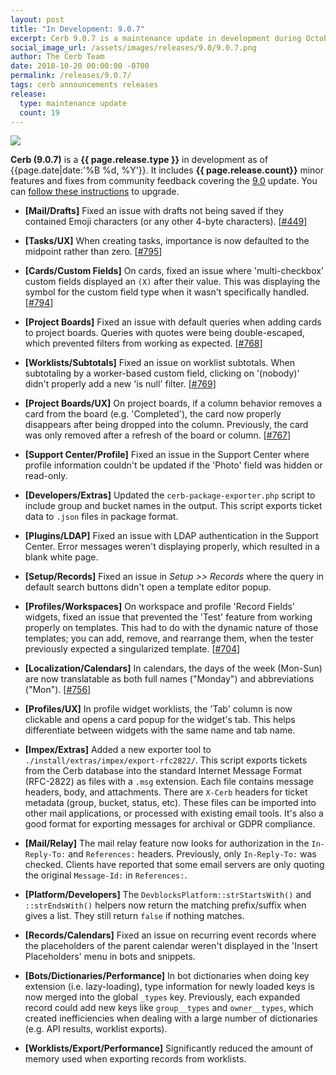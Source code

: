 ```yaml
---
layout: post
title: "In Development: 9.0.7"
excerpt: Cerb 9.0.7 is a maintenance update in development during October 2018 with 19 minor features and fixes from community feedback.
social_image_url: /assets/images/releases/9.0/9.0.7.png
author: The Cerb Team
date: 2018-10-20 00:00:00 -0700
permalink: /releases/9.0.7/
tags: cerb announcements releases
release:
  type: maintenance update
  count: 19
---
```


<div class="cerb-screenshot">
<img src="{{page.social_image_url}}" class="screenshot">
</div>

**Cerb (9.0.7)** is a **{{ page.release.type }}** in development as of {{page.date|date:'%B %d, %Y'}}. It includes **{{ page.release.count}}** minor features and fixes from community feedback covering the [9.0](/releases/9.0/) update.  You can [follow these instructions](/docs/upgrading/) to upgrade.

* **[Mail/Drafts]** Fixed an issue with drafts not being saved if they contained Emoji characters (or any other 4-byte characters). [[#449](https://github.com/jstanden/cerb/issues/449)]

* **[Tasks/UX]** When creating tasks, importance is now defaulted to the midpoint rather than zero. [[#795](https://github.com/jstanden/cerb/issues/795)]

* **[Cards/Custom Fields]** On cards, fixed an issue where 'multi-checkbox' custom fields displayed an `(X)` after their value. This was displaying the symbol for the custom field type when it wasn't specifically handled. [[#794](https://github.com/jstanden/cerb/issues/794)]

* **[Project Boards]** Fixed an issue with default queries when adding cards to project boards. Queries with quotes were being double-escaped, which prevented filters from working as expected. [[#768](https://github.com/jstanden/cerb/issues/768)]

* **[Worklists/Subtotals]** Fixed an issue on worklist subtotals. When subtotaling by a worker-based custom field, clicking on '(nobody)' didn't properly add a new 'is null' filter. [[#769](https://github.com/jstanden/cerb/issues/769)]

* **[Project Boards/UX]** On project boards, if a column behavior removes a card from the board (e.g. 'Completed'), the card now properly disappears after being dropped into the column. Previously, the card was only removed after a refresh of the board or column. [[#767](https://github.com/jstanden/cerb/issues/767)]

* **[Support Center/Profile]** Fixed an issue in the Support Center where profile information couldn't be updated if the 'Photo' field was hidden or read-only.

* **[Developers/Extras]** Updated the `cerb-package-exporter.php` script to include group and bucket names in the output. This script exports ticket data to `.json` files in package format.

* **[Plugins/LDAP]** Fixed an issue with LDAP authentication in the Support Center. Error messages weren't displaying properly, which resulted in a blank white page.

* **[Setup/Records]** Fixed an issue in _Setup >> Records_ where the query in default search buttons didn't open a template editor popup.

* **[Profiles/Workspaces]** On workspace and profile 'Record Fields' widgets, fixed an issue that prevented the 'Test' feature from working properly on templates. This had to do with the dynamic nature of those templates; you can add, remove, and rearrange them, when the tester previously expected a singularized template. [[#704](https://github.com/jstanden/cerb/issues/704)]

* **[Localization/Calendars]** In calendars, the days of the week (Mon-Sun) are now translatable as both full names ("Monday") and abbreviations ("Mon"). [[#756](https://github.com/jstanden/cerb/issues/756)]

* **[Profiles/UX]** In profile widget worklists, the 'Tab' column is now clickable and opens a card popup for the widget's tab. This helps differentiate between widgets with the same name and tab name.

* **[Impex/Extras]** Added a new exporter tool to `./install/extras/impex/export-rfc2822/`. This script exports tickets from the Cerb database into the standard Internet Message Format (RFC-2822) as files with a `.msg` extension. Each file contains message headers, body, and attachments. There are `X-Cerb` headers for ticket metadata (group, bucket, status, etc). These files can be imported into other mail applications, or processed with existing email tools. It's also a good format for exporting messages for archival or GDPR compliance.

* **[Mail/Relay]** The mail relay feature now looks for authorization in the `In-Reply-To:` and `References:` headers. Previously, only `In-Reply-To:` was checked. Clients have reported that some email servers are only quoting the original `Message-Id:` in `References:`.

* **[Platform/Developers]** The `DevblocksPlatform::strStartsWith()` and `::strEndsWith()` helpers now return the matching prefix/suffix when gives a list. They still return `false` if nothing matches.

* **[Records/Calendars]** Fixed an issue on recurring event records where the placeholders of the parent calendar weren't displayed in the 'Insert Placeholders' menu in bots and snippets.

* **[Bots/Dictionaries/Performance]** In bot dictionaries when doing key extension (i.e. lazy-loading), type information for newly loaded keys is now merged into the global `_types` key. Previously, each expanded record could add new keys like `group__types` and `owner__types`, which created inefficiencies when dealing with a large number of dictionaries (e.g. API results, worklist exports).

* **[Worklists/Export/Performance]** Significantly reduced the amount of memory used when exporting records from worklists.

